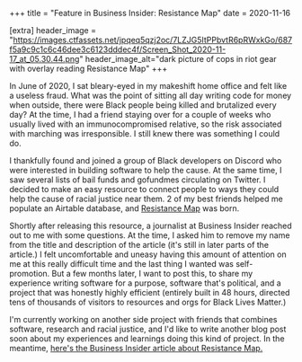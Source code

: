 +++
title = "Feature in Business Insider: Resistance Map"
date = 2020-11-16

[extra]
header_image = "https://images.ctfassets.net/jpqeq5qzj2oc/7LZJG5ItPPbvtR6pRWxkGo/687f5a9c9c1c6c46dee3c6123dddec4f/Screen_Shot_2020-11-17_at_05.30.44.png"
header_image_alt="dark picture of cops in riot gear with overlay reading Resistance Map"
+++

In June of 2020, I sat bleary-eyed in my makeshift home office and felt like a useless fraud. What was the point of sitting all day writing code for money when outside, there were Black people being killed and brutalized every day? At the time, I had a friend staying over for a couple of weeks who usually lived with an immunocompromised relative, so the risk associated with marching was irresponsible. I still knew there was something I could do.

I thankfully found and joined a group of Black developers on Discord who were interested in building software to help the cause. At the same time, I saw several lists of bail funds and gofundmes circulating on Twitter. I decided to make an easy resource to connect people to ways they could help the cause of racial justice near them. 2 of my best friends helped me populate an Airtable database, and [Resistance Map](/resistance-map) was born.

Shortly after releasing this resource, a journalist at Business Insider reached out to me with some questions. At the time, I asked him to remove my name from the title and description of the article (it's still in later parts of the article.) I felt uncomfortable and uneasy having this amount of attention on me at this really difficult time and the last thing I wanted was self-promotion. But a few months later, I want to post this, to share my experience writing software for a purpose, software that's political, and a project that was honestly highly efficient (entirely built in 48 hours, directed tens of thousands of visitors to resources and orgs for Black Lives Matter.)

I'm currently working on another side project with friends that combines software, research and racial justice, and I'd like to write another blog post soon about my experiences and learnings doing this kind of project. In the meantime, [here's the Business Insider article about Resistance Map.](https://www.businessinsider.com/map-bail-funds-donations-how-can-i-help-floyd-protesters-2020-6)